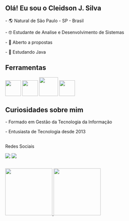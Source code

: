 
 ## Olá! Eu sou o Cleidson J. Silva
 
 <p> - 🌎 Natural de São Paulo - SP - Brasil
 <p> - 🤓 Estudante de Analise e Desenvolvimento de Sistemas 
 <p> - 🤝 Aberto a propostas
 <p> - 🧠 Estudando Java


 ## Ferramentas

<img height ="50" widght ="50" src="https://cdn.jsdelivr.net/gh/devicons/devicon/icons/java/java-original.svg" /> </a> 
<img height ="50" widght ="50" src="https://cdn.jsdelivr.net/gh/devicons/devicon/icons/mysql/mysql-plain.svg" /> </a>
<img height ="60" widght ="70" src="https://cdn.jsdelivr.net/gh/devicons/devicon/icons/git/git-original-wordmark.svg" /> </a>
<img height ="50" widght ="70" src="https://cdn.jsdelivr.net/gh/devicons/devicon/icons/spring/spring-original-wordmark.svg" /> </a>

 ##  Curiosidades sobre mim
  
 <p> - Formado em Gestão da Tecnologia da Informação
 <p> - Entusiasta de Tecnologia desde 2013
 
 ##
 <p> Redes Sociais
<div> 
  <a href="mailto:cleidsonjds@hotmail.com"><img src="https://img.shields.io/badge/Microsoft_Outlook-0078D4?style=for-the-badge&logo=microsoft-outlook&logoColor=white" target="_blank"></a>
  <a href="https://www.linkedin.com/in/cleidson-de-jesus-silva-80a210213" target="_blank"><img src="https://img.shields.io/badge/-LinkedIn-%230077B5?style=for-the-badge&logo=linkedin&logoColor=white" target="_blank"></a>
 
##
<div>
<a href="https://github.com/CleidsonJs">
<img height="150em" src="https://github-readme-stats.vercel.app/api/top-langs/?username=CleidsonJs&layout=compact&langs_count=7&theme=dark"/>
<img height="150em" src="https://github-readme-stats.vercel.app/api?username=CleidsonJs&show_icons=true&theme=dark&include_all_commits=true&count_private=true"/>
</div>
